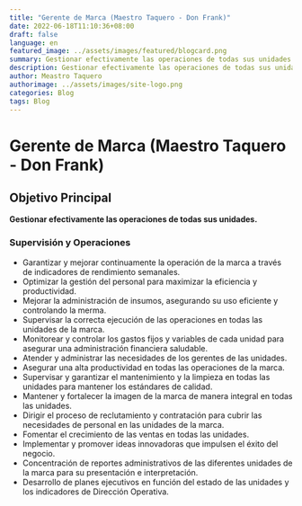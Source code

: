 ```yaml
---
title: "Gerente de Marca (Maestro Taquero - Don Frank)"
date: 2022-06-18T11:10:36+08:00
draft: false
language: en
featured_image: ../assets/images/featured/blogcard.png
summary: Gestionar efectivamente las operaciones de todas sus unidades. 
description: Gestionar efectivamente las operaciones de todas sus unidades.
author: Meastro Taquero
authorimage: ../assets/images/site-logo.png
categories: Blog
tags: Blog
---
```

# Gerente de Marca (Maestro Taquero - Don Frank)

## Objetivo Principal
**Gestionar efectivamente las operaciones de todas sus unidades.**

### Supervisión y Operaciones
- Garantizar y mejorar continuamente la operación de la marca a través de indicadores de rendimiento semanales.
- Optimizar la gestión del personal para maximizar la eficiencia y productividad.
- Mejorar la administración de insumos, asegurando su uso eficiente y controlando la merma.
- Supervisar la correcta ejecución de las operaciones en todas las unidades de la marca.
- Monitorear y controlar los gastos fijos y variables de cada unidad para asegurar una administración financiera saludable.
- Atender y administrar las necesidades de los gerentes de las unidades.
- Asegurar una alta productividad en todas las operaciones de la marca.
- Supervisar y garantizar el mantenimiento y la limpieza en todas las unidades para mantener los estándares de calidad.
- Mantener y fortalecer la imagen de la marca de manera integral en todas las unidades.
- Dirigir el proceso de reclutamiento y contratación para cubrir las necesidades de personal en las unidades de la marca.
- Fomentar el crecimiento de las ventas en todas las unidades.
- Implementar y promover ideas innovadoras que impulsen el éxito del negocio.
- Concentración de reportes administrativos de las diferentes unidades de la marca para su presentación e interpretación.
- Desarrollo de planes ejecutivos en función del estado de las unidades y los indicadores de Dirección Operativa.
